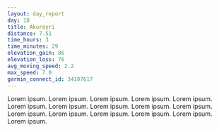 ```yaml
---
layout: day_report
day: 18
title: Akureyri
distance: 7.51
time_hours: 3
time_minutes: 29
elevation_gain: 86
elevation_loss: 76
avg_moving_speed: 2.2
max_speed: 7.0
garmin_connect_id: 34107617
---
```


Lorem ipsum. Lorem ipsum. Lorem ipsum. Lorem ipsum. Lorem ipsum. Lorem ipsum. Lorem ipsum. Lorem ipsum.
Lorem ipsum. Lorem ipsum. Lorem ipsum. Lorem ipsum. Lorem ipsum. Lorem ipsum. Lorem ipsum. Lorem ipsum.
